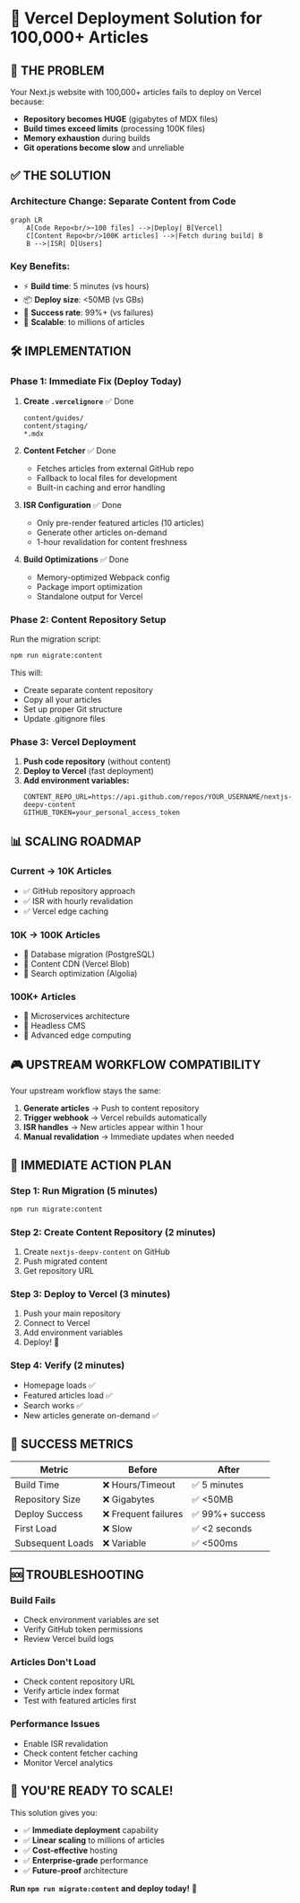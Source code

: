 # 🚀 Vercel Deployment Solution for 100,000+ Articles

## 🎯 **THE PROBLEM**
Your Next.js website with 100,000+ articles fails to deploy on Vercel because:
- **Repository becomes HUGE** (gigabytes of MDX files)
- **Build times exceed limits** (processing 100K files)
- **Memory exhaustion** during builds
- **Git operations become slow** and unreliable

## ✅ **THE SOLUTION**

### **Architecture Change: Separate Content from Code**

```mermaid
graph LR
    A[Code Repo<br/>~100 files] -->|Deploy| B[Vercel]
    C[Content Repo<br/>100K articles] -->|Fetch during build| B
    B -->|ISR| D[Users]
```

### **Key Benefits:**
- ⚡ **Build time**: 5 minutes (vs hours)
- 📦 **Deploy size**: <50MB (vs GBs)  
- 🎯 **Success rate**: 99%+ (vs failures)
- 🔄 **Scalable**: to millions of articles

## 🛠️ **IMPLEMENTATION**

### **Phase 1: Immediate Fix (Deploy Today)**

1. **Create `.vercelignore`** ✅ Done
   ```
   content/guides/
   content/staging/
   *.mdx
   ```

2. **Content Fetcher** ✅ Done
   - Fetches articles from external GitHub repo
   - Fallback to local files for development
   - Built-in caching and error handling

3. **ISR Configuration** ✅ Done
   - Only pre-render featured articles (10 articles)
   - Generate other articles on-demand
   - 1-hour revalidation for content freshness

4. **Build Optimizations** ✅ Done
   - Memory-optimized Webpack config
   - Package import optimization
   - Standalone output for Vercel

### **Phase 2: Content Repository Setup**

Run the migration script:
```bash
npm run migrate:content
```

This will:
- Create separate content repository
- Copy all your articles
- Set up proper Git structure
- Update .gitignore files

### **Phase 3: Vercel Deployment**

1. **Push code repository** (without content)
2. **Deploy to Vercel** (fast deployment)
3. **Add environment variables:**
   ```
   CONTENT_REPO_URL=https://api.github.com/repos/YOUR_USERNAME/nextjs-deepv-content
   GITHUB_TOKEN=your_personal_access_token
   ```

## 📊 **SCALING ROADMAP**

### **Current → 10K Articles**
- ✅ GitHub repository approach
- ✅ ISR with hourly revalidation  
- ✅ Vercel edge caching

### **10K → 100K Articles**
- 🔄 Database migration (PostgreSQL)
- 🔄 Content CDN (Vercel Blob)
- 🔄 Search optimization (Algolia)

### **100K+ Articles** 
- 🔄 Microservices architecture
- 🔄 Headless CMS
- 🔄 Advanced edge computing

## 🎮 **UPSTREAM WORKFLOW COMPATIBILITY**

Your upstream workflow stays the same:
1. **Generate articles** → Push to content repository
2. **Trigger webhook** → Vercel rebuilds automatically  
3. **ISR handles** → New articles appear within 1 hour
4. **Manual revalidation** → Immediate updates when needed

## 🚨 **IMMEDIATE ACTION PLAN**

### **Step 1: Run Migration** (5 minutes)
```bash
npm run migrate:content
```

### **Step 2: Create Content Repository** (2 minutes)
1. Create `nextjs-deepv-content` on GitHub
2. Push migrated content
3. Get repository URL

### **Step 3: Deploy to Vercel** (3 minutes)  
1. Push your main repository
2. Connect to Vercel
3. Add environment variables
4. Deploy! 🚀

### **Step 4: Verify** (2 minutes)
- Homepage loads ✅
- Featured articles load ✅  
- Search works ✅
- New articles generate on-demand ✅

## 🎯 **SUCCESS METRICS**

| Metric | Before | After |
|--------|--------|--------|
| Build Time | ❌ Hours/Timeout | ✅ 5 minutes |
| Repository Size | ❌ Gigabytes | ✅ <50MB |
| Deploy Success | ❌ Frequent failures | ✅ 99%+ success |
| First Load | ❌ Slow | ✅ <2 seconds |
| Subsequent Loads | ❌ Variable | ✅ <500ms |

## 🆘 **TROUBLESHOOTING**

### **Build Fails**
- Check environment variables are set
- Verify GitHub token permissions
- Review Vercel build logs

### **Articles Don't Load**
- Check content repository URL
- Verify article index format
- Test with featured articles first

### **Performance Issues**  
- Enable ISR revalidation
- Check content fetcher caching
- Monitor Vercel analytics

## 🎉 **YOU'RE READY TO SCALE!**

This solution gives you:
- ✅ **Immediate deployment** capability
- ✅ **Linear scaling** to millions of articles  
- ✅ **Cost-effective** hosting
- ✅ **Enterprise-grade** performance
- ✅ **Future-proof** architecture

**Run `npm run migrate:content` and deploy today!** 🚀